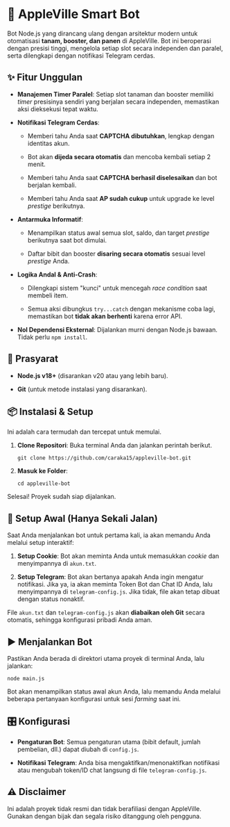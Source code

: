 # 🤖 AppleVille Smart Bot

Bot Node.js yang dirancang ulang dengan arsitektur modern untuk otomatisasi **tanam, booster, dan panen** di AppleVille. Bot ini beroperasi dengan presisi tinggi, mengelola setiap slot secara independen dan paralel, serta dilengkapi dengan notifikasi Telegram cerdas.

## ✨ Fitur Unggulan

- **Manajemen Timer Paralel**: Setiap slot tanaman dan booster memiliki _timer_ presisinya sendiri yang berjalan secara independen, memastikan aksi dieksekusi tepat waktu.

- **Notifikasi Telegram Cerdas**:

  - Memberi tahu Anda saat **CAPTCHA dibutuhkan**, lengkap dengan identitas akun.

  - Bot akan **dijeda secara otomatis** dan mencoba kembali setiap 2 menit.

  - Memberi tahu Anda saat **CAPTCHA berhasil diselesaikan** dan bot berjalan kembali.

  - Memberi tahu Anda saat **AP sudah cukup** untuk upgrade ke level _prestige_ berikutnya.

- **Antarmuka Informatif**:

  - Menampilkan status awal semua slot, saldo, dan target _prestige_ berikutnya saat bot dimulai.

  - Daftar bibit dan booster **disaring secara otomatis** sesuai level _prestige_ Anda.

- **Logika Andal & Anti-Crash**:

  - Dilengkapi sistem "kunci" untuk mencegah _race condition_ saat membeli item.

  - Semua aksi dibungkus `try...catch` dengan mekanisme coba lagi, memastikan bot **tidak akan berhenti** karena error API.

- **Nol Dependensi Eksternal**: Dijalankan murni dengan Node.js bawaan. Tidak perlu `npm install`.

## 🔧 Prasyarat

- **Node.js v18+** (disarankan v20 atau yang lebih baru).

- **Git** (untuk metode instalasi yang disarankan).

## 📦 Instalasi & Setup

Ini adalah cara termudah dan tercepat untuk memulai.

1. **Clone Repositori**: Buka terminal Anda dan jalankan perintah berikut.

   ```
   git clone https://github.com/caraka15/appleville-bot.git
   ```

2. **Masuk ke Folder**:

   ```
   cd appleville-bot
   ```

Selesai! Proyek sudah siap dijalankan.

## 🔑 Setup Awal (Hanya Sekali Jalan)

Saat Anda menjalankan bot untuk pertama kali, ia akan memandu Anda melalui setup interaktif:

1. **Setup Cookie**: Bot akan meminta Anda untuk memasukkan _cookie_ dan menyimpannya di `akun.txt`.

2. **Setup Telegram**: Bot akan bertanya apakah Anda ingin mengatur notifikasi. Jika ya, ia akan meminta Token Bot dan Chat ID Anda, lalu menyimpannya di `telegram-config.js`. Jika tidak, file akan tetap dibuat dengan status nonaktif.

File `akun.txt` dan `telegram-config.js` akan **diabaikan oleh Git** secara otomatis, sehingga konfigurasi pribadi Anda aman.

## ▶️ Menjalankan Bot

Pastikan Anda berada di direktori utama proyek di terminal Anda, lalu jalankan:

```
node main.js
```

Bot akan menampilkan status awal akun Anda, lalu memandu Anda melalui beberapa pertanyaan konfigurasi untuk sesi _farming_ saat ini.

## 🎛️ Konfigurasi

- **Pengaturan Bot**: Semua pengaturan utama (bibit default, jumlah pembelian, dll.) dapat diubah di `config.js`.

- **Notifikasi Telegram**: Anda bisa mengaktifkan/menonaktifkan notifikasi atau mengubah token/ID chat langsung di file `telegram-config.js`.

## ⚠️ Disclaimer

Ini adalah proyek tidak resmi dan tidak berafiliasi dengan AppleVille. Gunakan dengan bijak dan segala risiko ditanggung oleh pengguna.
